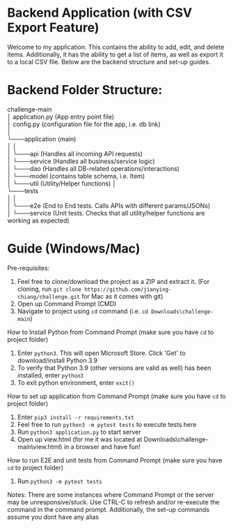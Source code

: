 # Backend Application (with CSV Export Feature)

Welcome to my application. This contains the ability to add, edit, and delete items. Additionally, it has the ability to get a list of items, as well as export it to a local CSV file. Below are the backend structure and set-up guides.

# Backend Folder Structure:
challenge-main  
│   application.py (App entry point file)  
│   config.py (configuration file for the app, i.e. db link)  
│  
└───application (main)  
│   │  
│   └───api (Handles all incoming API requests)  
│   └───service (Handles all business/service logic)  
│   └───dao (Handles all DB-related operations/interactions)  
│   └───model (contains table schema, i.e. Item)  
│   └───util (Utility/Helper functions)
│  
└───tests  
│   │  
│   └───e2e (End to End tests. Calls APIs with different params/JSONs)  
│   └───service (Unit tests. Checks that all utility/helper functions are working as expected)  

# Guide (Windows/Mac)

Pre-requisites:
1. Feel free to clone/download the project as a ZIP and extract it. (For cloning, run ```git clone https://github.com/jianying-chiang/challenge.git``` for Mac as it comes with git)  
2. Open up Command Prompt (CMD)  
3. Navigate to project using ```cd``` command (i.e. ```cd Downloads\challenge-main```)  

How to Install Python from Command Prompt (make sure you have ```cd``` to project folder)  
1.  Enter ```python3```. This will open Microsoft Store. Click 'Get' to download/install Python 3.9  
2.  To verify that Python 3.9 (other versions are valid as well) has been installed, enter ```python3```  
3.  To exit python environment, enter ```exit()```  

How to set up application from Command Prompt (make sure you have ```cd``` to project folder)  
1. Enter ```pip3 install -r requirements.txt```  
2. Feel free to run ```python3 -m pytest tests``` to execute tests here  
3. Run ```python3 application.py``` to start server  
4. Open up view.html (for me it was located at Downloads\challenge-main\view.html) in a browser and have fun!  

How to run E2E and unit tests from Command Prompt (make sure you have ```cd``` to project folder)
1. Run ```python3 -m pytest tests```

Notes:
There are some instances where Command Prompt or the server may be unresponsive/stuck. Use CTRL-C to refresh and/or re-execute the command in the command prompt.
Additionally, the set-up commands assume you dont have any alias
